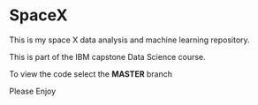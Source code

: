 # SpaceX

This is my space X data analysis and machine learning repository.


This is part of the IBM capstone Data Science course.

To view the code select the **MASTER** branch

Please Enjoy

